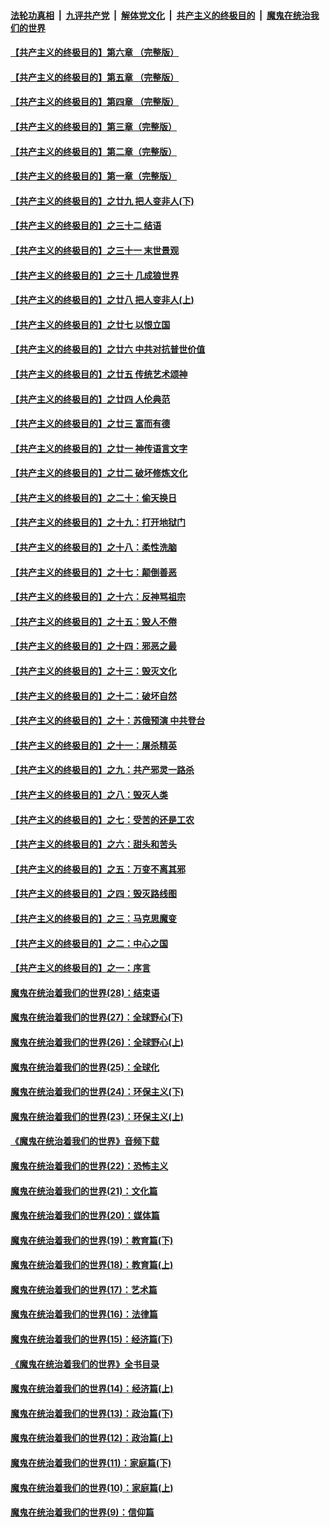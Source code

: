 ####  [法轮功真相](../../../../basic/blob/master/README.md?t=06080501) &nbsp;|&nbsp; [九评共产党](../../../../9ping.md/blob/master/README.md?t=06080501) &nbsp;|&nbsp; [解体党文化](../../../../jtdwh.md/blob/master/README.md?t=06080501)  &nbsp;|&nbsp; [共产主义的终极目的](../../../../gczydzjmd.md/blob/master/README.md?t=06080501) &nbsp;|&nbsp; [魔鬼在统治我们的世界](../../../../mgztzwmdsj.md/blob/master/README.md?t=06080501) 

#### [【共产主义的终极目的】第六章 （完整版）](../pages/nsc422/n11428913.md?t=06080501) 

#### [【共产主义的终极目的】第五章 （完整版）](../pages/nsc422/n11428912.md?t=06080501) 

#### [【共产主义的终极目的】第四章 （完整版）](../pages/nsc422/n11428907.md?t=06080501) 

#### [【共产主义的终极目的】第三章（完整版）](../pages/nsc422/n11428848.md?t=06080501) 

#### [【共产主义的终极目的】第二章（完整版）](../pages/nsc422/n11428831.md?t=06080501) 

#### [【共产主义的终极目的】第一章（完整版）](../pages/nsc422/n11417651.md?t=06080501) 

#### [【共产主义的终极目的】之廿九 把人变非人(下)](../pages/nsc422/n11344140.md?t=06080501) 

#### [【共产主义的终极目的】之三十二 结语](../pages/nsc422/n11360535.md?t=06080501) 

#### [【共产主义的终极目的】之三十一 末世景观](../pages/nsc422/n11351129.md?t=06080501) 

#### [【共产主义的终极目的】之三十 几成狼世界](../pages/nsc422/n11348280.md?t=06080501) 

#### [【共产主义的终极目的】之廿八 把人变非人(上)](../pages/nsc422/n11340492.md?t=06080501) 

#### [【共产主义的终极目的】之廿七 以恨立国](../pages/nsc422/n11336944.md?t=06080501) 

#### [【共产主义的终极目的】之廿六 中共对抗普世价值](../pages/nsc422/n11324785.md?t=06080501) 

#### [【共产主义的终极目的】之廿五 传统艺术颂神](../pages/nsc422/n11296396.md?t=06080501) 

#### [【共产主义的终极目的】之廿四 人伦典范](../pages/nsc422/n11296397.md?t=06080501) 

#### [【共产主义的终极目的】之廿三 富而有德](../pages/nsc422/n11283598.md?t=06080501) 

#### [【共产主义的终极目的】之廿一 神传语言文字](../pages/nsc422/n11263265.md?t=06080501) 

#### [【共产主义的终极目的】之廿二 破坏修炼文化](../pages/nsc422/n11245728.md?t=06080501) 

#### [【共产主义的终极目的】之二十：偷天换日](../pages/nsc422/n11238846.md?t=06080501) 

#### [【共产主义的终极目的】之十九：打开地狱门](../pages/nsc422/n11206376.md?t=06080501) 

#### [【共产主义的终极目的】之十八：柔性洗脑](../pages/nsc422/n11199994.md?t=06080501) 

#### [【共产主义的终极目的】之十七：颠倒善恶](../pages/nsc422/n11179782.md?t=06080501) 

#### [【共产主义的终极目的】之十六：反神骂祖宗](../pages/nsc422/n11166798.md?t=06080501) 

#### [【共产主义的终极目的】之十五：毁人不倦](../pages/nsc422/n11166792.md?t=06080501) 

#### [【共产主义的终极目的】之十四：邪恶之最](../pages/nsc422/n11150249.md?t=06080501) 

#### [【共产主义的终极目的】之十三：毁灭文化](../pages/nsc422/n11135227.md?t=06080501) 

#### [【共产主义的终极目的】之十二：破坏自然](../pages/nsc422/n11135214.md?t=06080501) 

#### [【共产主义的终极目的】之十：苏俄预演 中共登台](../pages/nsc422/n11118424.md?t=06080501) 

#### [【共产主义的终极目的】之十一：屠杀精英](../pages/nsc422/n11118442.md?t=06080501) 

#### [【共产主义的终极目的】之九：共产邪灵一路杀](../pages/nsc422/n11114139.md?t=06080501) 

#### [【共产主义的终极目的】之八：毁灭人类](../pages/nsc422/n11108503.md?t=06080501) 

#### [【共产主义的终极目的】之七：受苦的还是工农](../pages/nsc422/n11101809.md?t=06080501) 

#### [【共产主义的终极目的】之六：甜头和苦头](../pages/nsc422/n11096971.md?t=06080501) 

#### [【共产主义的终极目的】之五：万变不离其邪](../pages/nsc422/n11091285.md?t=06080501) 

#### [【共产主义的终极目的】之四：毁灭路线图](../pages/nsc422/n11086284.md?t=06080501) 

#### [【共产主义的终极目的】之三：马克思魔变](../pages/nsc422/n11061941.md?t=06080501) 

#### [【共产主义的终极目的】之二：中心之国](../pages/nsc422/n11047728.md?t=06080501) 

#### [【共产主义的终极目的】之一：序言](../pages/nsc422/n11086077.md?t=06080501) 

#### [魔鬼在统治着我们的世界(28)：结束语](../pages/nsc422/n10936246.md?t=06080501) 

#### [魔鬼在统治着我们的世界(27)：全球野心(下)](../pages/nsc422/n10928319.md?t=06080501) 

#### [魔鬼在统治着我们的世界(26)：全球野心(上)](../pages/nsc422/n10900318.md?t=06080501) 

#### [魔鬼在统治着我们的世界(25)：全球化](../pages/nsc422/n10788205.md?t=06080501) 

#### [魔鬼在统治着我们的世界(24)：环保主义(下)](../pages/nsc422/n10695307.md?t=06080501) 

#### [魔鬼在统治着我们的世界(23)：环保主义(上)](../pages/nsc422/n10688613.md?t=06080501) 

#### [《魔鬼在统治着我们的世界》音频下载](../pages/nsc422/n10635553.md?t=06080501) 

#### [魔鬼在统治着我们的世界(22)：恐怖主义](../pages/nsc422/n10614727.md?t=06080501) 

#### [魔鬼在统治着我们的世界(21)：文化篇](../pages/nsc422/n10597706.md?t=06080501) 

#### [魔鬼在统治着我们的世界(20)：媒体篇](../pages/nsc422/n10586579.md?t=06080501) 

#### [魔鬼在统治着我们的世界(19)：教育篇(下)](../pages/nsc422/n10564808.md?t=06080501) 

#### [魔鬼在统治着我们的世界(18)：教育篇(上)](../pages/nsc422/n10526970.md?t=06080501) 

#### [魔鬼在统治着我们的世界(17)：艺术篇](../pages/nsc422/n10499093.md?t=06080501) 

#### [魔鬼在统治着我们的世界(16)：法律篇](../pages/nsc422/n10485969.md?t=06080501) 

#### [魔鬼在统治着我们的世界(15)：经济篇(下)](../pages/nsc422/n10469975.md?t=06080501) 

#### [《魔鬼在统治着我们的世界》全书目录](../pages/nsc422/n10464261.md?t=06080501) 

#### [魔鬼在统治着我们的世界(14)：经济篇(上)](../pages/nsc422/n10457370.md?t=06080501) 

#### [魔鬼在统治着我们的世界(13)：政治篇(下)](../pages/nsc422/n10448270.md?t=06080501) 

#### [魔鬼在统治着我们的世界(12)：政治篇(上)](../pages/nsc422/n10444576.md?t=06080501) 

#### [魔鬼在统治着我们的世界(11)：家庭篇(下)](../pages/nsc422/n10440961.md?t=06080501) 

#### [魔鬼在统治着我们的世界(10)：家庭篇(上)](../pages/nsc422/n10435448.md?t=06080501) 

#### [魔鬼在统治着我们的世界(9)：信仰篇](../pages/nsc422/n10432159.md?t=06080501) 

